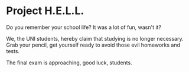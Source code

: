 # Project H.E.L.L.

Do you remember your school life? It was a lot of fun, wasn't it?

We, the UNI students, hereby claim that studying is no longer necessary. Grab your pencil, get yourself ready to avoid those evil homeworks and tests.

The final exam is approaching, good luck, students.
